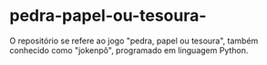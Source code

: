 # pedra-papel-ou-tesoura-
O repositório se refere ao jogo "pedra, papel ou tesoura", também conhecido como "jokenpô", programado em linguagem Python. 
